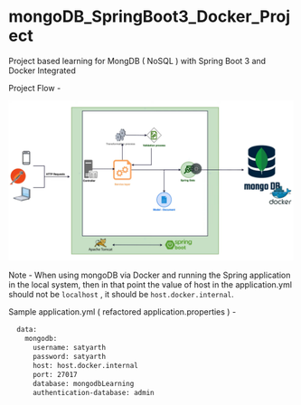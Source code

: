 # mongoDB_SpringBoot3_Docker_Project
Project based learning for MongDB ( NoSQL ) with Spring Boot 3 and Docker Integrated 

Project Flow - 

![Project Flow](./mongo_arch_spring_boot3.png)

Note - When using mongoDB via Docker and running the Spring application in the local system, then in that point the value of host in the application.yml should not be `localhost` , it should be `host.docker.internal`.

Sample application.yml ( refactored application.properties ) - 
```spring:
  data:
    mongodb:
      username: satyarth
      password: satyarth
      host: host.docker.internal
      port: 27017
      database: mongodbLearning
      authentication-database: admin

